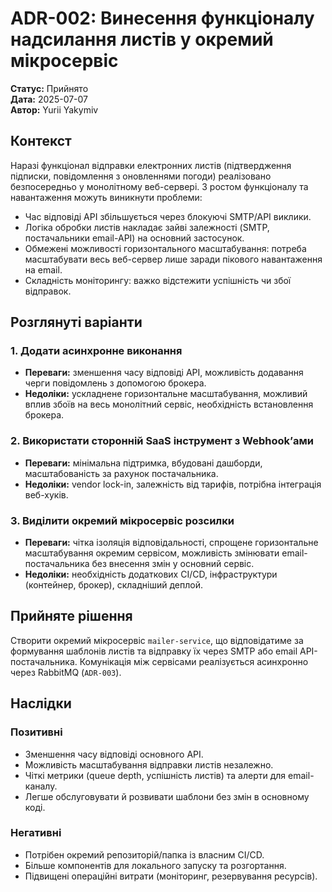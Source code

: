 # ADR-002: Винесення функціоналу надсилання листів у окремий мікросервіс

**Статус:** Прийнято  
**Дата:** 2025-07-07  
**Автор:** Yurii Yakymiv  

## Контекст
Наразі функціонал відправки електронних листів (підтвердження підписки, повідомлення з оновленнями погоди) реалізовано безпосередньо у монолітному веб-сервері. З ростом функціоналу та навантаження можуть виникнути проблеми:
- Час відповіді API збільшується через блокуючі SMTP/API виклики.
- Логіка обробки листів накладає зайві залежності (SMTP, постачальники email-API) на основний застосунок.
- Обмежені можливості горизонтального масштабування: потреба масштабувати весь веб-сервер лише заради пікового навантаження на email.
- Складність моніторингу: важко відстежити успішність чи збої відправок.

## Розглянуті варіанти

### 1. Додати асинхронне виконання
- **Переваги:** зменшення часу відповіді API, можливість додавання черги повідомлень з допомогою брокера.
- **Недоліки:** ускладнене горизонтальне масштабування, можливий вплив збоїв на весь монолітний сервіс, необхідність встановлення брокера.

### 2. Використати сторонній SaaS інструмент з Webhookʼами
- **Переваги:** мінімальна підтримка, вбудовані дашборди, масштабованість за рахунок постачальника.
- **Недоліки:** vendor lock-in, залежність від тарифів, потрібна інтеграція веб-хуків.

### 3. Виділити окремий мікросервіс розсилки
- **Переваги:** чітка ізоляція відповідальності, спрощене горизонтальне масштабування окремим сервісом, можливість змінювати email-постачальника без внесення змін у основний сервіс.
- **Недоліки:** необхідність додаткових CI/CD, інфраструктури (контейнер, брокер), складніший деплой.

## Прийняте рішення
Створити окремий мікросервіс `mailer-service`, що відповідатиме за формування шаблонів листів та відправку їх через SMTP або email API-постачальника. Комунікація між сервісами реалізується асинхронно через RabbitMQ (`ADR-003`).

## Наслідки

### Позитивні
- Зменшення часу відповіді основного API.
- Можливість масштабування відправки листів незалежно.
- Чіткі метрики (queue depth, успішність листів) та алерти для email-каналу.
- Легше обслуговувати й розвивати шаблони без змін в основному коді.

### Негативні
- Потрібен окремий репозиторій/папка із власним CI/CD.
- Більше компонентів для локального запуску та розгортання.
- Підвищені операційні витрати (моніторинг, резервування ресурсів).